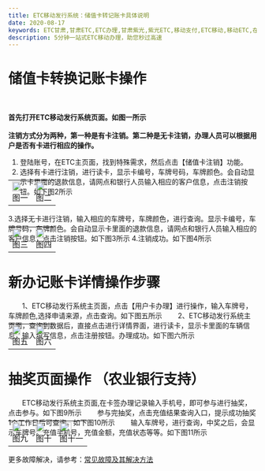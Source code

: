```yaml
---
title: ETC移动发行系统：储值卡转记账卡具体说明
date: 2020-08-17
keywords: ETC甘肃,甘肃ETC,ETC办理,甘肃紫光,紫光ETC,移动支付,ETC移动,移动ETC,在线充值,ETC办理,卡片办理,OBU办理,OBU激活,ETC手持终端,甘肃ETC办理,甘肃ETC发行,移动发行终端,ETC移动发行系统
description: 5分钟一站式ETC移动办理，助您秒过高速
---
```


# 储值卡转换记账卡操作
&emsp;&emsp;<div style="font-weight:bold;">首先打开ETC移动发行系统页面。如图一所示</div>
&emsp;&emsp;<div style="font-weight:bold;">注销方式分为两种，第一种是有卡注销。第二种是无卡注销，办理人员可以根据用户是否有卡进行相应的操作。</div>
1. 登陆账号，在ETC主页面，找到特殊需求，然后点击【储值卡注销】功能。
2. 选择有卡进行注销，进行读卡，显示卡编号，车牌号码，车牌颜色。会自动显示卡里面的退款信息，请网点和银行人员输入相应的客户信息，点击注销按钮。如下图2所示

<table style="margin-top: -47px;">
  <td><img src="/pub-images/zhuyemian.png"  width="70%" /><div style="text-align:center;">图一</div></td>
  <td><img src="/pub-images/youkazhuxiao.png"  width="70%" /><div style="text-align:center;">图二</div></td>
 </table> 
 
3.选择无卡进行注销，输入相应的车牌号，车牌颜色，进行查询。显示卡编号，车牌号码，车牌颜色。会自动显示卡里面的退款信息，请网点和银行人员输入相应的客户信息，点击注销按钮。如下图3所示
4.注销成功。如下图4所示

   <table style="margin-top: -47px;">
     <td><img src="/pub-images/wukazhuxiao.png"  width="70%" /><div style="text-align:center;">图三</div></td>
     <td><img src="/pub-images/xinbanyonghuka.png"  width="70%" /><div style="text-align:center;">图四</div></td>
    </table> 
   
# 新办记账卡详情操作步骤
&emsp;&emsp;1、ETC移动发行系统主页面，点击【用户卡办理】进行操作，输入车牌号，车牌颜色,选择申请来源，点击查询。如下图五所示
&emsp;&emsp;2、ETC移动发行系统主页面，查询到数据后，直接点击进行详情界面，进行读卡，显示卡里面的车辆信息，输入填写信息，点击注册按钮。办理成功。如下图六所示
<table style="margin-top: -47px;">
  <td><img src="/pub-images/userCardList.png"  width="70%" /><div style="text-align:center;">图五</div></td>
 <td><img src="/pub-images/yonghukabanlichenggong.png"  width="70%" /><div style="text-align:center;">图六</div></td>
</table> 

    
# 抽奖页面操作 （农业银行支持）
  &emsp;&emsp;ETC移动发行系统主页面,在卡签办理记录输入手机号，即可参与进行抽奖，点击参与。如下图9所示
   &emsp;&emsp;参与完抽奖，点击充值结果查询入口，提示成功抽奖1个工作日后可查询。如下图10所示
   &emsp;&emsp;输入车牌号，进行查询，中奖之后，会显示车牌号。充值手机号，充值金额，充值状态等等。如下图11所示
 <table style="margin-top: -47px;">
      <td><img src="/pub-images/choujiang-1.png"  width="70%" /><div style="text-align:center;">图九</div></td>
      <td><img src="/pub-images/choujiang-2.png"  width="70%" /><div style="text-align:center;">图十</div></td>
      <td><img src="/pub-images/choujiang-3.png"  width="70%" /><div style="text-align:center;">图十一</div></td>
     </table> 
    
更多故障解决，请参考：[常见故障及其解决方法](/2020/08/17/problems/)

